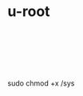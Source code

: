 # u-root

# 
``` export PROOT_TMP_DIR=/xx/xx/xx/u-root/tmp
```
# 
```sudo mkdir -p /sys
```
# 
sudo chmod +x /sys 

